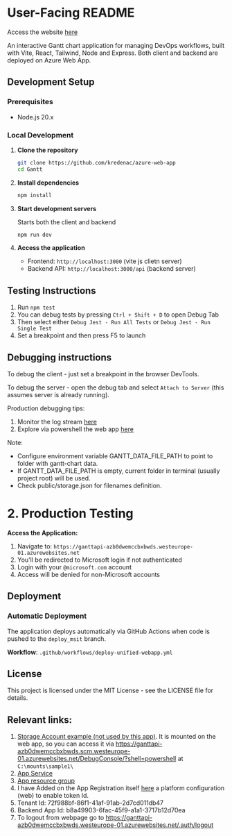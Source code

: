 # User-Facing README

Access the website [here](ganttapi-azb0dwemccbxbwds.westeurope-01.azurewebsites.net)

An interactive Gantt chart application for managing DevOps workflows, built with Vite, React, Tailwind, Node and Express.
Both client and backend are deployed on Azure Web App.

## Development Setup

### Prerequisites

- Node.js 20.x

### Local Development

1. **Clone the repository**

   ```bash
   git clone https://github.com/kredenac/azure-web-app
   cd Gantt
   ```

2. **Install dependencies**

   ```bash
   npm install
   ```

3. **Start development servers**

   Starts both the client and backend

   ```bash
   npm run dev
   ```

4. **Access the application**
   - Frontend: `http://localhost:3000` (vite js clietn server)
   - Backend API: `http://localhost:3000/api` (backend server)

## Testing Instructions

1. Run `npm test`
1. You can debug tests by pressing `Ctrl + Shift + D` to open Debug Tab
1. Then select either `Debug Jest - Run All Tests` or `Debug Jest - Run Single Test`
1. Set a breakpoint and then press F5 to launch

## Debugging instructions

To debug the client - just set a breakpoint in the browser DevTools.

To debug the server - open the debug tab and select `Attach to Server` (this assumes server is already running).

Production debugging tips:

1. Monitor the log stream [here](https://ms.portal.azure.com/#@microsoft.onmicrosoft.com/resource/subscriptions/451c83f5-4265-425a-9b44-c12bc2d76801/resourceGroups/gantt2_group/providers/Microsoft.Web/sites/ganttapi/logStream-quickstart)
1. Explore via powershell the web app [here](https://ganttapi-azb0dwemccbxbwds.scm.westeurope-01.azurewebsites.net/DebugConsole/?shell=powershell)

Note:

- Configure environment variable GANTT_DATA_FILE_PATH to point to folder with gantt-chart data.
- If GANTT_DATA_FILE_PATH is empty, current folder in terminal (usually project root) will be used.
- Check public/storage.json for filenames definition.

# 2. Production Testing

**Access the Application:**

1. Navigate to: `https://ganttapi-azb0dwemccbxbwds.westeurope-01.azurewebsites.net`
2. You'll be redirected to Microsoft login if not authenticated
3. Login with your `@microsoft.com` account
4. Access will be denied for non-Microsoft accounts

## Deployment

### Automatic Deployment

The application deploys automatically via GitHub Actions when code is pushed to the `deploy_msit` branch.

**Workflow**: `.github/workflows/deploy-unified-webapp.yml`

## License

This project is licensed under the MIT License - see the LICENSE file for details.

## Relevant links:

1. [Storage Account example (not used by this app)](https://ms.portal.azure.com/#@microsoft.onmicrosoft.com/asset/Microsoft_Azure_Storage/StorageAccount/subscriptions/451c83f5-4265-425a-9b44-c12bc2d76801/resourceGroups/gantt2_group/providers/Microsoft.Storage/storageAccounts/gantapistoragestd). It is mounted on the web app, so you can access it via https://ganttapi-azb0dwemccbxbwds.scm.westeurope-01.azurewebsites.net/DebugConsole/?shell=powershell at `C:\mounts\sample1\`
1. [App Service](https://ms.portal.azure.com/#@microsoft.onmicrosoft.com/asset/WebsitesExtension/Website/subscriptions/451c83f5-4265-425a-9b44-c12bc2d76801/resourceGroups/gantt2_group/providers/Microsoft.Web/sites/ganttapi)
1. [App resource group](https://ms.portal.azure.com/#@microsoft.onmicrosoft.com/asset/HubsExtension/ResourceGroups/subscriptions/451c83f5-4265-425a-9b44-c12bc2d76801/resourceGroups/gantt2_group)
1. I have Added on the App Registration itself [here](https://ms.portal.azure.com/#view/Microsoft_AAD_RegisteredApps/ApplicationMenuBlade/~/Authentication/appId/b8a49903-6fac-45f9-a1a1-3717b12d70ea/isMSAApp~/false) a platform configuration (web) to enable token Id.
1. Tenant Id: 72f988bf-86f1-41af-91ab-2d7cd011db47
1. Backend App Id: b8a49903-6fac-45f9-a1a1-3717b12d70ea
1. To logout from webpage go to https://ganttapi-azb0dwemccbxbwds.westeurope-01.azurewebsites.net/.auth/logout
